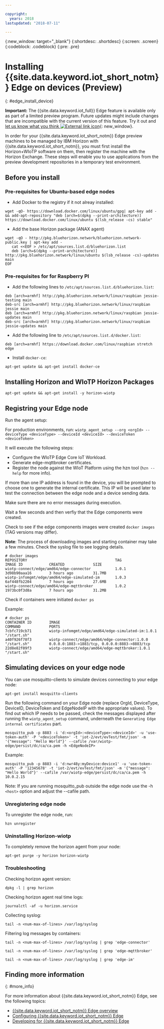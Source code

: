 ```yaml
---

copyright:
  years: 2018
lastupdated: "2018-07-11"

---
```


{:new_window: target="\_blank"}
{:shortdesc: .shortdesc}
{:screen: .screen}
{:codeblock: .codeblock}
{:pre: .pre}


# Installing {{site.data.keyword.iot_short_notm}} Edge on devices (Preview)
{: #edge_install_device}

**Important:** The {{site.data.keyword.iot_full}} Edge feature is available only as part of a limited preview program. Future updates might include changes that are incompatible with the current version of this feature. Try it out and [let us know what you think ![External link icon](../../../icons/launch-glyph.svg)](https://developer.ibm.com/answers/smart-spaces/17/internet-of-things.html){: new_window}.

In order for your {{site.data.keyword.iot_short_notm}} Edge preview machines to be managed by IBM Horizon with {{site.data.keyword.iot_short_notm}}, you must first install the Horizon+WIoTP software on them, then register the machine with the Horizon Exchange. These steps will enable you to use applications from the preview development repositories in a temporary test environment.

## Before you install

### Pre-requisites for Ubuntu-based edge nodes

- Add Docker to the registry if it not alreay installed:

`wget -qO- https://download.docker.com/linux/ubuntu/gpg| apt-key add - && add-apt-repository "deb [arch=$(dpkg --print-architecture)] https://download.docker.com/linux/ubuntu $(lsb_release -cs) stable"`

- Add the base Horizon package (ANAX agent)

```
wget -qO - http://pkg.bluehorizon.network/bluehorizon.network-public.key | apt-key add -
   cat <<EOF > /etc/apt/sources.list.d/bluehorizon.list
   deb [arch=$(dpkg --print-architecture)] http://pkg.bluehorizon.network/linux/ubuntu $(lsb_release -cs)-updates main
EOF
```

### Pre-requisites for for Raspberry PI

- Add the following lines to `/etc/apt/sources.list.d/bluehorizon.list`:
```
deb [arch=armhf] http://pkg.bluehorizon.network/linux/raspbian jessie-testing main
deb-src [arch=armhf] http://pkg.bluehorizon.network/linux/raspbian jessie main
deb [arch=armhf] http://pkg.bluehorizon.network/linux/raspbian jessie-updates main
deb-src [arch=armhf] http://pkg.bluehorizon.network/linux/raspbian jessie-updates main
```

- Add the following line to `/etc/apt/sources.list.d/docker.list`:

`deb [arch=armhf] https://download.docker.com/linux/raspbian stretch edge`

- Install `docker-ce`:

`apt-get update && apt-get install docker-ce`


## Installing Horizon and WIoTP Horizon Packages

`apt-get update && apt-get install -y horizon-wiotp`

## Registring your Edge node

Run the agent setup:

For production environments, run:
`wiotp_agent_setup --org <orgId> --deviceType <deviceType> --deviceId <deviceId> --deviceToken <deviceToken>`

It will execute the following steps:
- Configure the WIoTP Edge Core IoT Workload.
- Generate edge-mqttbroker certificates.
- Register the node against the WIoT Platform using the hzn tool (`hzn --help` for more info).

If more than one IP address is found in the device, you will be prompted to choose one to generate the internal certificate. This IP will be used later to test the connection between the edge node and a device sending data.

Make sure there are no error messages during execution.

Wait a few seconds and then verfiy that the Edge components were created.

Check to see if the edge components images were created `docker images` (TAG versions may differ).

**Note**: The process of downloading images and starting container may take a few minutes. Check the syslog file to see logging details.

```
# docker images
REPOSITORY                                        TAG                 IMAGE ID            CREATED             SIZE
wiotp-connect/edge/amd64/edge-connector           1.0.1               3d98b90aaa16        3 hours ago         31.7MB
wiotp-infomgmt/edge/amd64/edge-simulated-im       1.0.3               6af448fb2204        7 hours ago         27.6MB
wiotp-connect/edge/amd64/edge-mqttbroker          1.0.2               1973bc0f3d8a        7 hours ago         31.2MB
```

Check if containers were initiated `docker ps`

Example:
```
# docker ps
CONTAINER ID        IMAGE                                                   COMMAND             PORTS
7cbfc719cb71        wiotp-infomgmt/edge/amd64/edge-simulated-im:1.0.1       "/start.sh"
a40f926f78f3        wiotp-connect/edge/amd64/edge-connector:1.0.0           "/start.sh"         0.0.0.0:1883->1883/tcp, 0.0.0.0:8883->8883/tcp
22d8e82f09f3        wiotp-connect/edge/amd64/edge-mqttbroker:1.0.1          "/start.sh"
```

## Simulating devices on your edge node

You can use mosquitto-clients to simulate devices connecting to your edge node:

`apt-get install mosquitto-clients`

Run the following command on your Edge node (replace OrgId, DeviceType, DeviceID, DeviceToken and EdgeNodeIP with the appropriate values).
To find out which IP needs to be passed, check the messages displayed after running the `wiotp_agent_setup` command, underneath the `Generating Edge internal certificates` part.

```mosquitto_pub -p 8883 -i 'd:<orgId>:<deviceType>:<deviceId>' -u 'use-token-auth' -P '<deviceToken>' -t 'iot-2/evt/evTest/fmt/json' -m '{"message": "Hello World"}' --cafile /var/wiotp-edge/persist/dc/ca/ca.pem -h <EdgeNodeIP>```

Example:

```mosquitto_pub -p 8883 -i 'd:nwr48y:myDevice:device1' -u 'use-token-auth' -P '12345678' -t 'iot-2/evt/evTest/fmt/json' -m '{"message": "Hello World"}' --cafile /var/wiotp-edge/persist/dc/ca/ca.pem -h 10.0.2.15```

Note: If you are running mosquitto_pub outside the edge node use the -h `<host>` option and adjust the  --cafile path.

### Unregistering edge node

To unregister the edge node, run:

`hzn unregister`

### Uninstalling Horizon-wiotp

To completely remove the horizon agent from your node:

`apt-get purge -y horizon horizon-wiotp`

### Troubleshooting

Checking horizon agent version:

`dpkg -l | grep horizon`

Checking horizon agent real time logs:

`journalctl -af -u horizon.service`

Collecting syslog:

`tail -n <num-max-of-lines> /var/log/syslog `

Filtering log messages by containers:

`tail -n <num-max-of-lines> /var/log/syslog | grep 'edge-connector'`

`tail -n <num-max-of-lines> /var/log/syslog | grep 'edge-mqttbroker'`

`tail -n <num-max-of-lines> /var/log/syslog | grep 'edge-im'`


## Finding more information
{: #more_info}

For more information about {{site.data.keyword.iot_short_notm}} Edge, see the following topics:
- [{{site.data.keyword.iot_short_notm}} Edge overview](WIoTP_edge.html#edge_overview)
- [Configuring {{site.data.keyword.iot_short_notm}} Edge](WIoTP_edge_config.html#edge_configure)
- [Developing for {{site.data.keyword.iot_short_notm}} Edge](WIoTP_edge_dev.html#edge_dev)
